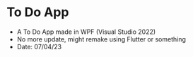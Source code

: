 # To Do App

- A To Do App made in WPF (Visual Studio 2022)
- No more update, might remake using Flutter or something
- Date: 07/04/23
